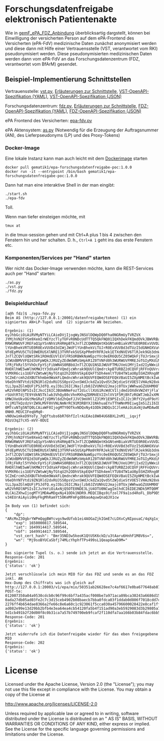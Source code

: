 # Forschungsdatenfreigabe elektronisch Patientenakte

Wie in [gemF\_ePA\_FDZ\_Anbindung](https://fachportal.gematik.de)
überblicksartig dargstellt, können bei Einwilligung der versicherten Person auf
dem ePA-Frontend des Versicherten (ePA-FdV) medizinische Daten zunächst
anonymisiert werden und diese dann mit Hilfe einer Vertrauensstelle (VST,
verantwortet vom RKI) pseudonymisiert werden. Diese pseudonymisierten
medizinischen Daten werden dann vom ePA-FdV an das Forschungsdatenzentrum (FDZ, verantwortet vom BfArM)
gesendet.

## Beispiel-Implementierung Schnittstellen

Vertrauensstelle: [vst.py](vst.py),
[Erläuterungen zur Schnittstelle](README-VST.md),
[VST-OpenAPI-Spezifikation (YAML)](openapi/openapi-vst.yaml),
[VST-OpenAPI-Spezifikation (JSON)](openapi/openapi-vst.json)

Forschungsdatenzentrum: [fdz.py](vst.py),
[Erläuterungen zur Schnittstelle](README-FDZ.md),
[FDZ-OpenAPI-Spezifikation (YAML)](openapi/openapi-fdz.yaml),
[FDZ-OpenAPI-Spezifikation (JSON)](openapi/openapi-fdz.json)

ePA Frontend des Versicherten: [epa-fdv.py](epa-fdv.py)

ePA Aktensystem: [as.py](as.py) (Notwendig für die Erzeugung der Auftragsnummer (AN), des Lieferpseudonyms (LP) und des
Proxy-Tokens)

### Docker-Image

Eine lokale Instanz kann man auch leicht mit
dem [Dockerimage](https://hub.docker.com/r/gematik1/epa-forschungsdatenfreigabe-poc)
starten

    docker pull gematik1/epa-forschungsdatenfreigabe-poc:1.0.0
    docker run -it --entrypoint /bin/bash gematik1/epa-forschungsdatenfreigabe-poc:1.0.0

Dann hat man eine interaktive Shell in der man eingibt:

    ./start.sh
    ./epa-fdv

Toll.

Wenn man tiefer einsteigen möchte, mit

    tmux at

in die tmux-session gehen und mit Ctrl+A plus 1 bis 4 zwischen den Fenstern
hin und her schalten. D. h., `Ctrl+A 1` geht ins das erste Fenstern etc.

### Komponenten/Services per "Hand" starten

Wer nicht das Docker-Image verwenden möchte, kann die REST-Services auch per "Hand" starten:

    ./as.py
    ./vst.py
    ./fdz.py

### Beispieldurchlauf

    [a@h fdz]$ ./epa-fdv.py 
    Beim AS (http://127.0.0.1:20001/datenfreigabe/token) (1) ein signiertes AN+LP-Tupel und  (2) signierte AN beziehen.

    Ergebnis: (1) eyJhbGciOiAiRVMyNTYiLCAieDVjIjogWyJNSUlDQWpDQ0Fha0NGRmUyTVRZVX
    JYMjhVN2FYSm9XemIrWEYzcTlyTUFvR0NDcUdTTTQ5QkFNQ01IQXhDekFKQmdOVkJBWVRBa1JGTVE4d0
    RRWURWUVFJREFaQ1pYSnNhVzR4RHpBTkJnTlZCQWNNQmtKbGNteHBiakVRTUE0R0ExVUVDZ3dIWjJWdF
    lYUnBhekVRTUE0R0ExVUVDd3dIWjJWdFlYUnBhekViTUJrR0ExVUVBd3dTUzI5dGNHOXVaVzUwWlc0dF
    VFdEpMVU5CTUI0WERUSXlNRE13TVRFek5USXpPRm9YRFRJek1ETXdNVEV6TlRJek9Gb3dnWll4Q3pBSk
    JnTlZCQVlUQWtSRk1ROHdEUVlEVlFRSURBWkNaWEpzYVc0eER6QU5CZ05WQkFjTUJrSmxjbXhwYmpFWU
    1CWUdBMVVFQ2d3UFpWQkJJRUZyZEdWdWMzbHpkR1Z0TVNFd0h3WURWUVFMREJoTGIyMXdiMjVsYm5SbE
    lFRjFkRzl5YVhOcFpYSjFibWN4S0RBbUJnTlZCQU1NSDJWUVFTMUJVeUJMYjIxd2IyNWxiblJsSUVGMW
    RHOXlhWE5wWlhKMWJtY3dXakFVQmdjcWhrak9QUUlCQmdrckpBTURBZ2dCQVFjRFFnQUVraytOUDY4QW
    VVMXR6cis1UEFVZWtwWjNyTGtqU2h2ODhVSkpEQkFTSDh4emlYTU84TW1aU0p5SHZXRng0NlB4Rm80SU
    5CZmErcmh2dXBUTkhmbm9WakFLQmdncWhrak9QUVFEQWdOSEFEQkVBaUI5ZXpNMEtBckIwWU9XVi9YeG
    V6eDhYNTVtdi9ZN1Rld2dxRUJSS0psV2xnSWdJckdZa1QvdStZWjdieStVOE5lVHAzN28xWkZRMkJ2NS
    tLL3paZGlmQUFjPSJdfQ.eyJ3biI6ICJNajlzb0JZVUNhU2Jmajc0TUxjWWhwaGZUUHM0OTlzTDFRZWF
    wR2VhRDlNPSIsICJkcCI6ICJBUmNNeFozT2dicllXUG1RcWdCV1ljdmdzOXdkVWZ4YjFlaTRBT0dhWmp
    rSUdtRTdjTE9YdkN5Tklwb3VhQy80cVhnMXhqZDRMdEV2ZnlVV1F5MjBhTzRGWTJmb2xXMGY5ODdVUkx
    UMWJXeUkvOGtMeGRaTjVDMVl6d2hQeFJJVC9mVHllZ3lMY1E9PSIsICJ2c3RfY2VydF9oYXNoIjogIkJ
    tcjM1TkQzdzVrZW9LMVF0VVNLNmNrRC91M3RBYXJ1NkhuaEYxTThWNnM9IiwgIm5iZiI6IDE2NDk5MTQ
    0MTcuNTg5NTQ0LCAiaWF0IjogMTY0OTkxNDQxNy41ODk1NDQsICJleHAiOiAxNjUwMDAwODE3LjU4OTU
    0NH0.MEUCIFeqbMq0-vN0UwimkeD9YoTy_7gQftubs6bR76hfIzlrAiEAo18W84UG6BXL2nM1__iqxjf
    RQzU3q27cX5-mVV-0DUI

    Ergebnis: (2) eyJhbGciOiAiRVMyNTYiLCAieDVjIjogWyJNSUlDQWpDQ0Fha0NGRmUyTVRZVX
    JYMjhVN2FYSm9XemIrWEYzcTlyTUFvR0NDcUdTTTQ5QkFNQ01IQXhDekFKQmdOVkJBWVRBa1JGTVE4d0
    RRWURWUVFJREFaQ1pYSnNhVzR4RHpBTkJnTlZCQWNNQmtKbGNteHBiakVRTUE0R0ExVUVDZ3dIWjJWdF
    lYUnBhekVRTUE0R0ExVUVDd3dIWjJWdFlYUnBhekViTUJrR0ExVUVBd3dTUzI5dGNHOXVaVzUwWlc0dF
    VFdEpMVU5CTUI0WERUSXlNRE13TVRFek5USXpPRm9YRFRJek1ETXdNVEV6TlRJek9Gb3dnWll4Q3pBSk
    JnTlZCQVlUQWtSRk1ROHdEUVlEVlFRSURBWkNaWEpzYVc0eER6QU5CZ05WQkFjTUJrSmxjbXhwYmpFWU
    1CWUdBMVVFQ2d3UFpWQkJJRUZyZEdWdWMzbHpkR1Z0TVNFd0h3WURWUVFMREJoTGIyMXdiMjVsYm5SbE
    lFRjFkRzl5YVhOcFpYSjFibWN4S0RBbUJnTlZCQU1NSDJWUVFTMUJVeUJMYjIxd2IyNWxiblJsSUVGMW
    RHOXlhWE5wWlhKMWJtY3dXakFVQmdjcWhrak9QUUlCQmdrckpBTURBZ2dCQVFjRFFnQUVraytOUDY4QW
    VVMXR6cis1UEFVZWtwWjNyTGtqU2h2ODhVSkpEQkFTSDh4emlYTU84TW1aU0p5SHZXRng0NlB4Rm80SU
    5CZmErcmh2dXBUTkhmbm9WakFLQmdncWhrak9QUVFEQWdOSEFEQkVBaUI5ZXpNMEtBckIwWU9XVi9YeG
    V6eDhYNTVtdi9ZN1Rld2dxRUJSS0psV2xnSWdJckdZa1QvdStZWjdieStVOE5lVHAzN28xWkZRMkJ2NS
    tLL3paZGlmQUFjPSJdfQ.eyJ3biI6ICJNajlzb0JZVUNhU2Jmajc0TUxjWWhwaGZUUHM0OTlzTDFRZWF
    wR2VhRDlNPSIsICJuYmYiOiAxNjQ5OTE0NDE3LjU4OTU0NCwgImlhdCI6IDE2NDk5MTQ0MTcuNTg5NTQ
    0LCAiZXhwIjogMTY1MDAwMDgxNy41ODk1NDR9.MEQCIBqs9ifzol7F9a1sd4RoFL_DbP9D5CQip8BN8N
    v34EUrAiAysi0HyFkgMhRamYt58KeMFmFgd86aoAquwQnaQJX1cw 

    Im Body von (1) befindet sich:
    {
        "dp": "ARcMxZ3OgbrYWPmQqgBWYcvgs9wdUfxb1ei4AOGaZjkIGmE7cLOXvCyNIpouaC/4qXg1xjd4LtEvfyUWQy20aO4FY2folW0f987URLT1bWyI/8kLxdZN5C1YzwhPxRIT/fTyegyLcQ==",
        "exp": 1650000817.589544,
        "iat": 1649914417.589544,
        "nbf": 1649914417.589544,
        "vst_cert_hash": "Bmr35ND3w5keoK1QtUSK6ckD/u3tAaru6HnhF1M8V6s=",
        "wn": "Mj9soBYUCaSbfj74MLcYhphfTPs499sL1QeapGeaD9M="
    }

    Das signierte Tupel (s. o.) sende ich jetzt an die Vertrauensstelle.
    Response-Code: 201
    Ergebnis:
    {'status': 'ok'}

    Jetzt verschlüssele ich mein MIO für das FDZ und sende es an das FDZ inkl. AN
    Hex-Dump des Chiffrats was ich gleich auf http://127.0.0.1:20003/v1/epa/mio/50351ab26628ee7c4af6617e0ba677648ab879b4e1885ac86f516e69b41a6409 POST-te:
    012007350a04a9530cdcb0c96f99c6bf7a435acf000be7a971aca89bca30243a6686d156ff36
    0ada27db05ad03fe2c7c3d15ceb4902b08baecb7bba0fdca03f1ddab0d806f7018cdd7c273e63a59
    2276ff4b654dae8366a2fe66c8e6a60c1c923061f5cca030a45796600028422e8caf1ff1000740d7
    ad082e99e13d29bb2bfb4e3ea64ea4cb54120fa5b4f151ad90a3eb5929083d3b29805a7fda6795d7
    5d1cb491b2f20d00f8c0b31ca7a57b749700eb9fcaf2f110dfa7aa166b03b84fdac6bb5900d1e1
    Response-Code: 201
    Ergebnis:
    {'status': 'ok'}

    Jetzt widerrufe ich die Datenfreigabe wieder für das eben freigegebene MIO
    Response-Code: 202
    Ergebnis:
    {'status': 'ok'}

# License

Licensed under the Apache License, Version 2.0 (the "License"); you may not use this file except in compliance with the
License. You may obtain a copy of the License at

http://www.apache.org/licenses/LICENSE-2.0

Unless required by applicable law or agreed to in writing, software distributed under the License is distributed on an "
AS IS" BASIS, WITHOUT WARRANTIES OR CONDITIONS OF ANY KIND, either express or implied. See the License for the specific
language governing permissions and limitations under the License.
